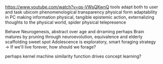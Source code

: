https://www.youtube.com/watch?v=qs-VWsQKwnQ
tools adapt both to user and task
ubicom phenomenological transparency
physical form adaptability in PC
making information physical, tangible
epistemic action, externalizing thoughts to the physical world, spider
physical telepresence

Behave
Neurogenesis, abstract over age and drraming perhaps
Brain matures by pruning through neuroevolution, equivalence and elderly scaffolding sweet spot
Adolescence is exploratory, smart foraging strategy -> If we'll live forever, how should we forage?

perhaps kernel machine similarity function drives concept learning?